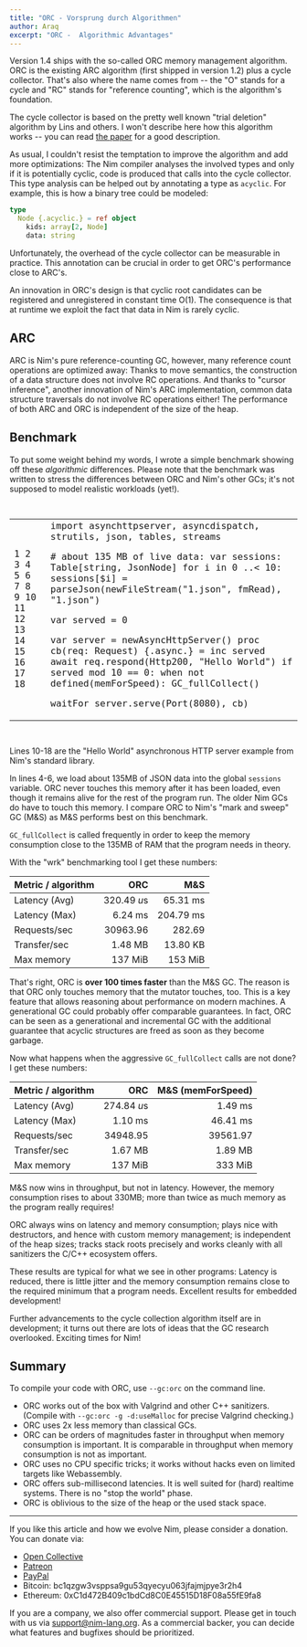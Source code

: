 ```yaml
---
title: "ORC - Vorsprung durch Algorithmen"
author: Araq
excerpt: "ORC -  Algorithmic Advantages"
---
```



Version 1.4 ships with the so-called ORC memory management algorithm.
ORC is the existing ARC algorithm (first shipped in version 1.2) plus a
cycle collector. That's also where the name comes from -- the "O" stands
for a cycle and "RC" stands for "reference counting", which is the
algorithm's foundation.

The cycle collector is based on the pretty well known "trial deletion"
algorithm by Lins and others. I won't describe here how this algorithm
works -- you can read
[the paper](https://researcher.watson.ibm.com/researcher/files/us-bacon/Bacon01Concurrent.pdf)
for a good description.

As usual, I couldn't resist the temptation to improve the algorithm and
add more optimizations: The Nim compiler analyses the involved types and
only if it is potentially cyclic, code is produced that calls into the
cycle collector. This type analysis can be helped out by annotating a
type as `acyclic`. For example, this is how
a binary tree could be modeled:

```nim
type
  Node {.acyclic.} = ref object
    kids: array[2, Node]
    data: string
```

Unfortunately, the overhead of the cycle collector can be measurable in
practice. This annotation can be crucial in order to get ORC's
performance close to ARC's.

An innovation in ORC's design is that cyclic root candidates can be
registered and unregistered in constant time O(1). The consequence is
that at runtime we exploit the fact that data in Nim is rarely cyclic.



## ARC

ARC is Nim's pure reference-counting GC, however, many reference count
operations are optimized away: Thanks to move semantics, the
construction of a data structure does not involve RC operations. And
thanks to "cursor inference", another innovation of Nim's ARC
implementation, common data structure traversals do not involve RC
operations either! The performance of both ARC and ORC is independent of
the size of the heap.



## Benchmark

To put some weight behind my words, I wrote a simple benchmark showing
off these *algorithmic* differences. Please note that the benchmark was
written to stress the differences between ORC and Nim's other GCs; it's
not supposed to model realistic workloads (yet!).


<div class="language-nim highlighter-rouge"><pre class="highlight"><code>
<table class="line-nums-table"><tbody><tr><td class="blob-line-nums">1
2
3
4
5
6
7
8
9
10
11
12
13
14
15
16
17
18
</td><td><span class="k">import</span> <span class="Identifier">asynchttpserver</span><span class="Punctuation">,</span> <span class="Identifier">asyncdispatch</span><span class="Punctuation">,</span> <span class="Identifier">strutils</span><span class="Punctuation">,</span> <span class="Identifier">json</span><span class="Punctuation">,</span> <span class="Identifier">tables</span><span class="Punctuation">,</span> <span class="Identifier">streams</span>

<span class="Comment"># about 135 MB of live data:</span>
<span class="k">var</span> <span class="Identifier">sessions</span><span class="Punctuation">:</span> <span class="Identifier">Table</span><span class="Punctuation">[</span><span class="Identifier">string</span><span class="Punctuation">,</span> <span class="Identifier">JsonNode</span><span class="Punctuation">]</span>
<span class="k">for</span> <span class="Identifier">i</span> <span class="k">in</span> <span class="mi">0</span> <span class="Operator">..&lt;</span> <span class="mi">10</span><span class="Punctuation">:</span>
  <span class="Identifier">sessions</span><span class="Punctuation">[</span><span class="Operator">$</span><span class="Identifier">i</span><span class="Punctuation">]</span> <span class="Operator">=</span> <span class="Identifier">parseJson</span><span class="Punctuation">(</span><span class="Identifier">newFileStream</span><span class="Punctuation">(</span><span class="s">&quot;1.json&quot;</span><span class="Punctuation">,</span> <span class="Identifier">fmRead</span><span class="Punctuation">)</span><span class="Punctuation">,</span> <span class="s">&quot;1.json&quot;</span><span class="Punctuation">)</span>

<span class="k">var</span> <span class="Identifier">served</span> <span class="Operator">=</span> <span class="mi">0</span>

<span class="k">var</span> <span class="Identifier">server</span> <span class="Operator">=</span> <span class="Identifier">newAsyncHttpServer</span><span class="Punctuation">(</span><span class="Punctuation">)</span>
<span class="k">proc</span> <span class="nf">cb</span><span class="Punctuation">(</span><span class="Identifier">req</span><span class="Punctuation">:</span> <span class="Identifier">Request</span><span class="Punctuation">)</span> <span class="Punctuation">{</span><span class="Operator">.</span><span class="Identifier">async</span><span class="Operator">.</span><span class="Punctuation">}</span> <span class="Operator">=</span>
  <span class="Identifier">inc</span> <span class="Identifier">served</span>
  <span class="Identifier">await</span> <span class="Identifier">req</span><span class="Operator">.</span><span class="Identifier">respond</span><span class="Punctuation">(</span><span class="Identifier">Http200</span><span class="Punctuation">,</span> <span class="s">&quot;Hello World&quot;</span><span class="Punctuation">)</span>
  <span class="k">if</span> <span class="Identifier">served</span> <span class="k">mod</span> <span class="mi">10</span> <span class="Operator">==</span> <span class="mi">0</span><span class="Punctuation">:</span>
    <span class="k">when</span> <span class="k">not</span> <span class="Identifier">defined</span><span class="Punctuation">(</span><span class="Identifier">memForSpeed</span><span class="Punctuation">)</span><span class="Punctuation">:</span>
      <span class="Identifier">GC_fullCollect</span><span class="Punctuation">(</span><span class="Punctuation">)</span>

<span class="Identifier">waitFor</span> <span class="Identifier">server</span><span class="Operator">.</span><span class="Identifier">serve</span><span class="Punctuation">(</span><span class="Identifier">Port</span><span class="Punctuation">(</span><span class="mi">8080</span><span class="Punctuation">)</span><span class="Punctuation">,</span> <span class="Identifier">cb</span><span class="Punctuation">)</span></td></tr></tbody></table>
</code></pre>
</div>


Lines 10-18 are the "Hello World" asynchronous HTTP server example from
Nim's standard library.

In lines 4-6, we load about 135MB of JSON data into the global `sessions` variable.
ORC never touches this memory after it has been loaded, even though it remains alive for the
rest of the program run. The older Nim GCs do have to touch this memory.
I compare ORC to Nim's "mark and sweep" GC (M&S) as M&S performs best on
this benchmark.

`GC_fullCollect` is called frequently in order to keep the memory
consumption close to the 135MB of RAM that the program needs in theory.

With the "wrk" benchmarking tool I get these numbers:

| Metric / algorithm | ORC         | M&S       |
| ------------------ | ----------: | --------: |
| Latency (Avg)      | 320.49 *u*s | 65.31 ms  |
| Latency (Max)      | 6.24 ms     | 204.79 ms |
| Requests/sec       | 30963.96    | 282.69    |
| Transfer/sec       | 1.48 MB     | 13.80 KB  |
| Max memory         | 137 MiB     | 153 MiB   |


That's right, ORC is **over 100 times faster** than the M&S GC. The
reason is that ORC only touches memory that the mutator touches, too.
This is a key feature that allows reasoning about performance on modern
machines. A generational GC could probably offer comparable guarantees.
In fact, ORC can be seen as a generational and incremental GC with the
additional guarantee that acyclic structures are freed as soon as they
become garbage.

Now what happens when the aggressive `GC_fullCollect` calls are not
done? I get these numbers:

| Metric / algorithm | ORC         | M&S (memForSpeed) |
| ------------------ | ----------: | ----------------: |
| Latency (Avg)      | 274.84 *u*s | 1.49 ms           |
| Latency (Max)      | 1.10 ms     | 46.41 ms          |
| Requests/sec       | 34948.95    | 39561.97          |
| Transfer/sec       | 1.67 MB     | 1.89 MB           |
| Max memory         | 137 MiB     | 333 MiB           |

M&S now wins in throughput, but not in latency. However, the memory
consumption rises to about 330MB; more than twice as much memory as the
program really requires!

ORC always wins on latency and memory consumption; plays nice with
destructors, and hence with custom memory management; is independent of
the heap sizes; tracks stack roots precisely and works cleanly with all
sanitizers the C/C++ ecosystem offers.

These results are typical for what we see in other programs:
Latency is reduced, there is little jitter and the memory consumption
remains close to the required minimum that a program needs.
Excellent results for embedded development!

Further advancements to the cycle collection algorithm itself are in development;
it turns out there are lots of ideas that the GC research overlooked.
Exciting times for Nim!



## Summary

To compile your code with ORC, use `--gc:orc` on the command line.

- ORC works out of the box with Valgrind and other C++ sanitizers.
  (Compile with `--gc:orc -g -d:useMalloc` for precise Valgrind
  checking.)
- ORC uses 2x less memory than classical GCs.
- ORC can be orders of magnitudes faster in throughput when memory
  consumption is important. It is comparable in throughput when memory
  consumption is not as important.
- ORC uses no CPU specific tricks; it works without hacks even on
  limited targets like Webassembly.
- ORC offers sub-millisecond latencies. It is well suited for (hard)
  realtime systems. There is no "stop the world" phase.
- ORC is oblivious to the size of the heap or the used stack space.

----

If you like this article and how we evolve Nim, please consider a
donation. You can donate via:

- [Open Collective](https://opencollective.com/nim)
- [Patreon](https://www.patreon.com/araq)
- [PayPal](https://www.paypal.com/donate/?cmd=_s-xclick&hosted_button_id=FLWX5V2PMAXAU)
- Bitcoin: bc1qzgw3vsppsa9gu53qyecyu063jfajmjpye3r2h4
- Ethereum: 0xC1d472B409c1bdCd8C0E45515D18F08a55fE9fa8

If you are a company, we also offer commercial support. Please get in
touch with us via <support@nim-lang.org>. As a commercial backer, you
can decide what features and bugfixes should be prioritized.
